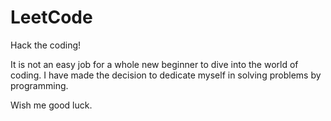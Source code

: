 # LeetCode

Hack the coding!

It is not an easy job for a whole new beginner to dive into the world of coding. I have made the decision to dedicate myself in solving problems by programming.

Wish me good luck.
